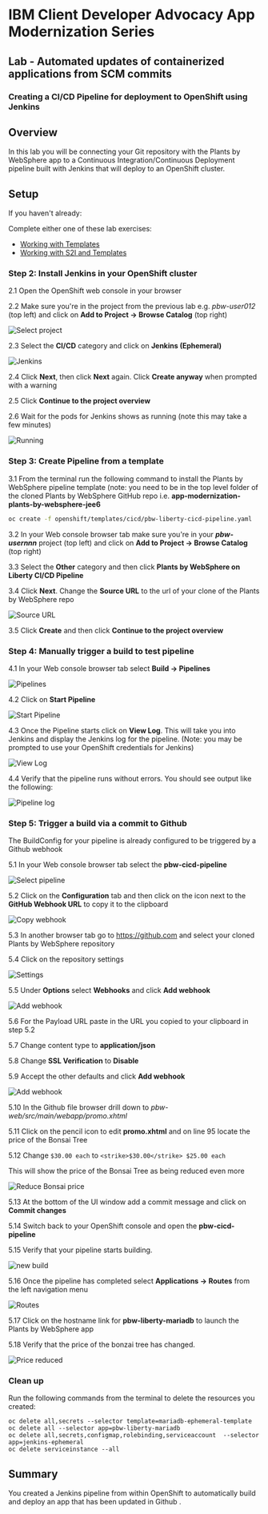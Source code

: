 # IBM Client Developer Advocacy App Modernization Series

## Lab - Automated updates of containerized applications from SCM commits

### Creating a CI/CD Pipeline for deployment to OpenShift  using Jenkins

## Overview

In this lab you will  be connecting your Git repository with the Plants by WebSphere app to a Continuous Integration/Continuous Deployment pipeline built with Jenkins that will deploy to an OpenShift cluster.

## Setup

If you haven't already:

Complete either one of these lab exercises:

 - [Working with Templates](https://github.com/IBMAppModernization/app-modernization-openshift-templates-lab-shared)
 - [Working with S2I and Templates](https://github.com/IBMAppModernization/app-modernization-openshift-s2i-templates-lab-shared)

### Step 2: Install Jenkins in your OpenShift cluster

2.1 Open the OpenShift web console in your browser

2.2 Make sure you're in the project from the previous lab e.g. *pbw-user012*  (top left) and click on **Add to Project -> Browse Catalog** (top right)

   ![Select project](images/ss8.png)

2.3 Select the **CI/CD** category and click on **Jenkins (Ephemeral)**

   ![Jenkins](images/ss1.png)

2.4 Click **Next**, then click **Next** again. Click **Create anyway** when prompted with a warning

2.5 Click **Continue to the project overview**

2.6 Wait for the pods for Jenkins shows as running (note this may take a few minutes)

   ![Running](images/ss2.png)

### Step 3: Create Pipeline from a template

3.1  From the terminal run the following command to install the Plants by WebSphere pipeline template (note: you need to be in the top level folder of the cloned  Plants by WebSphere GitHub repo i.e. **app-modernization-plants-by-websphere-jee6**

   ```bash
   oc create -f openshift/templates/cicd/pbw-liberty-cicd-pipeline.yaml
   ```
3.2 In your Web console browser tab make sure you're in your ***pbw-usernnn*** project (top left) and click on **Add to Project -> Browse Catalog** (top right)

3.3 Select the **Other** category and then click **Plants by WebSphere on Liberty CI/CD Pipeline**

3.4 Click **Next**. Change the **Source URL** to the url of your clone of the Plants by WebSphere repo

   ![Source URL](images/ss3.png)

3.5 Click **Create** and then click **Continue to the project overview**

### Step 4: Manually trigger a build to test pipeline

4.1 In your Web console browser tab select **Build -> Pipelines**

  ![Pipelines](images/ss4.png)

4.2 Click on **Start Pipeline**

  ![Start Pipeline](images/ss5.png)

4.3 Once the Pipeline starts click on **View Log**. This will take you into Jenkins and display the Jenkins log for the pipeline. (Note: you may be prompted to use your OpenShift credentials for Jenkins)

   ![View Log](images/ss6.png)

4.4 Verify that the pipeline runs without errors. You should see output like the following:

   ![Pipeline log](images/ss7.png)

### Step 5: Trigger a build via a commit to Github

The BuildConfig for your pipeline is  already configured to be triggered by a Github webhook

5.1 In your Web console browser tab select the **pbw-cicd-pipeline**

  ![Select pipeline](images/ss9.png)

5.2 Click on the **Configuration** tab and then click on the icon next to the **GitHub Webhook URL** to copy it to the clipboard

  ![Copy webhook](images/ss10.png)

5.3 In another browser tab go to https://github.com and select your cloned Plants by WebSphere repository

5.4  Click on the repository settings

   ![Settings](images/ss11.png)

5.5 Under **Options** select **Webhooks** and click **Add webhook**

   ![Add webhook](images/ss12.png)

5.6  For the Payload URL paste in the URL you copied to your clipboard in step 5.2

5.7 Change content type to **application/json**

5.8 Change **SSL Verification** to **Disable**

5.9  Accept the other defaults and click **Add webhook**

   ![Add webhook](images/ss13.png)

5.10 In the Github file browser drill down to *pbw-web/src/main/webapp/promo.xhtml*

5.11  Click on the pencil icon to edit **promo.xhtml**  and on line 95 locate the price of the Bonsai Tree

5.12  Change  `$30.00 each` to `<strike>$30.00</strike> $25.00 each`

   This will show the price of the Bonsai Tree as being reduced even more

   ![Reduce Bonsai price](images/ss14.png)

5.13 At the bottom of the UI window add a commit message and click on **Commit changes**

5.14 Switch back to your OpenShift console and open the **pbw-cicd-pipeline**

5.15 Verify that your pipeline  starts building.

   ![new build](images/ss15.png)

5.16 Once the pipeline has completed select **Applications -> Routes** from  the left navigation menu

   ![Routes](images/ss16.png)

5.17 Click on the hostname link for **pbw-liberty-mariadb** to launch the Plants by WebSphere app

5.18 Verify that the price of the bonzai tree has changed.

  ![Price reduced](images/ss17.png)

### Clean up

Run the following commands from the terminal to delete the resources you created:

```
oc delete all,secrets --selector template=mariadb-ephemeral-template
oc delete all --selector app=pbw-liberty-mariadb
oc delete all,secrets,configmap,rolebinding,serviceaccount  --selector app=jenkins-ephemeral
oc delete serviceinstance --all
```


## Summary

You created a Jenkins pipeline from within OpenShift to automatically build and deploy an app that has been updated in Github .
